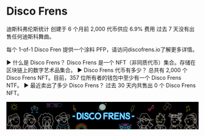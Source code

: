# Disco Frens

迪斯科弗伦斯统计
创建于 6 个月前
2,000 代币供应
6.9% 费用
过去 7 天没有出售任何迪斯科舞曲。

每个 1-of-1 Disco Fren 提供一个涂料 PFP，请访问discofrens.io了解更多详情。

▶ 什么是 Disco Frens？
Disco Frens 是一个 NFT（非同质代币）集合。存储在区块链上的数字艺术品集合。
▶ Disco Frens 代币有多少？
总共有 2,000 个 Disco Frens NFT。目前，357 位所有者的钱包中至少有一个 Disco Frens NTF。
▶ 最近卖出了多少 Disco Frens？
过去 30 天内共售出 0 个 Disco Frens NFT。

![NFT](unnamed.png)

